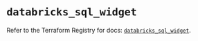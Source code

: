 # `databricks_sql_widget`

Refer to the Terraform Registry for docs: [`databricks_sql_widget`](https://registry.terraform.io/providers/databricks/databricks/1.68.0/docs/resources/sql_widget).
